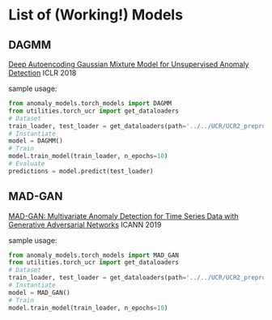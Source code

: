 # List of (Working!) Models 

## DAGMM 
[Deep Autoencoding Gaussian Mixture Model for Unsupervised Anomaly Detection](https://bzong.github.io/doc/iclr18-dagmm.pdf)
ICLR 2018

sample usage:

```python
from anomaly_models.torch_models import DAGMM
from utilities.torch_ucr import get_dataloaders
# Dataset
train_loader, test_loader = get_dataloaders(path='../../UCR/UCR2_preprocessed', window_size=5, batch_size=64)
# Instantiate 
model = DAGMM()
# Train
model.train_model(train_loader, n_epochs=10)
# Evaluate
predictions = model.predict(test_loader)
```

## MAD-GAN
[MAD-GAN: Multivariate Anomaly Detection for Time Series Data with Generative Adversarial Networks](https://arxiv.org/pdf/1901.04997)
ICANN 2019

sample usage:

```python
from anomaly_models.torch_models import MAD_GAN
from utilities.torch_ucr import get_dataloaders
# Dataset
train_loader, test_loader = get_dataloaders(path='../../UCR/UCR2_preprocessed', window_size=5, batch_size=64)
# Instantiate 
model = MAD_GAN()
# Train
model.train_model(train_loader, n_epochs=10)
```